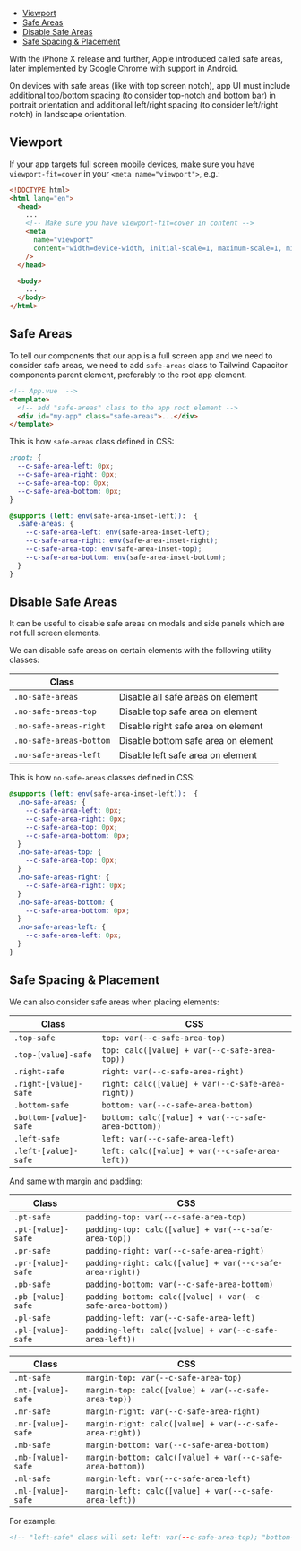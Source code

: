 -   [Viewport](/safe-areas#viewport)
-   [Safe Areas](/safe-areas#safe-areas)
-   [Disable Safe Areas](/safe-areas#disable-safe-areas)
-   [Safe Spacing & Placement](/safe-areas#safe-spacing-placement)

With the iPhone X release and further, Apple introduced called safe areas, later implemented by Google Chrome with support in Android.

On devices with safe areas (like with top screen notch), app UI must include additional top/bottom spacing (to consider top-notch and bottom bar) in portrait orientation and additional left/right spacing (to consider left/right notch) in landscape orientation.

## [](/safe-areas#viewport)Viewport

If your app targets full screen mobile devices, make sure you have `viewport-fit=cover` in your `<meta name="viewport">`, e.g.:

```html
<!DOCTYPE html>
<html lang="en">
  <head>
    ...
    <!-- Make sure you have viewport-fit=cover in content -->
    <meta
      name="viewport"
      content="width=device-width, initial-scale=1, maximum-scale=1, minimum-scale=1, user-scalable=no, viewport-fit=cover"
    />
  </head>

  <body>
    ...
  </body>
</html>
```

## [](/safe-areas#safe-areas)Safe Areas

To tell our components that our app is a full screen app and we need to consider safe areas, we need to add `safe-areas` class to Tailwind Capacitor components parent element, preferably to the root app element.

```html
<!-- App.vue  -->
<template>
  <!-- add "safe-areas" class to the app root element -->
  <div id="my-app" class="safe-areas">...</div>
</template>
```

This is how `safe-areas` class defined in CSS:

```css
:root: {
  --c-safe-area-left: 0px;
  --c-safe-area-right: 0px;
  --c-safe-area-top: 0px;
  --c-safe-area-bottom: 0px;
}

@supports (left: env(safe-area-inset-left)):  {
  .safe-areas: {
    --c-safe-area-left: env(safe-area-inset-left);
    --c-safe-area-right: env(safe-area-inset-right);
    --c-safe-area-top: env(safe-area-inset-top);
    --c-safe-area-bottom: env(safe-area-inset-bottom);
  }
}

```

## [](/safe-areas#disable-safe-areas)Disable Safe Areas

It can be useful to disable safe areas on modals and side panels which are not full screen elements.

We can disable safe areas on certain elements with the following utility classes:

| Class |  |
| --- | --- |
| `.no-safe-areas` | Disable all safe areas on element |
| `.no-safe-areas-top` | Disable top safe area on element |
| `.no-safe-areas-right` | Disable right safe area on element |
| `.no-safe-areas-bottom` | Disable bottom safe area on element |
| `.no-safe-areas-left` | Disable left safe area on element |

This is how `no-safe-areas` classes defined in CSS:

```css
@supports (left: env(safe-area-inset-left)):  {
  .no-safe-areas: {
    --c-safe-area-left: 0px;
    --c-safe-area-right: 0px;
    --c-safe-area-top: 0px;
    --c-safe-area-bottom: 0px;
  }
  .no-safe-areas-top: {
    --c-safe-area-top: 0px;
  }
  .no-safe-areas-right: {
    --c-safe-area-right: 0px;
  }
  .no-safe-areas-bottom: {
    --c-safe-area-bottom: 0px;
  }
  .no-safe-areas-left: {
    --c-safe-area-left: 0px;
  }
}

```

## [](/safe-areas#safe-spacing-placement)Safe Spacing & Placement

We can also consider safe areas when placing elements:

| Class | CSS |
| --- | --- |
| `.top-safe` | `top: var(--c-safe-area-top)` |
| `.top-[value]-safe` | `top: calc([value] + var(--c-safe-area-top))` |
| `.right-safe` | `right: var(--c-safe-area-right)` |
| `.right-[value]-safe` | `right: calc([value] + var(--c-safe-area-right))` |
| `.bottom-safe` | `bottom: var(--c-safe-area-bottom)` |
| `.bottom-[value]-safe` | `bottom: calc([value] + var(--c-safe-area-bottom))` |
| `.left-safe` | `left: var(--c-safe-area-left)` |
| `.left-[value]-safe` | `left: calc([value] + var(--c-safe-area-left))` |

And same with margin and padding:

| Class | CSS |
| --- | --- |
| `.pt-safe` | `padding-top: var(--c-safe-area-top)` |
| `.pt-[value]-safe` | `padding-top: calc([value] + var(--c-safe-area-top))` |
| `.pr-safe` | `padding-right: var(--c-safe-area-right)` |
| `.pr-[value]-safe` | `padding-right: calc([value] + var(--c-safe-area-right))` |
| `.pb-safe` | `padding-bottom: var(--c-safe-area-bottom)` |
| `.pb-[value]-safe` | `padding-bottom: calc([value] + var(--c-safe-area-bottom))` |
| `.pl-safe` | `padding-left: var(--c-safe-area-left)` |
| `.pl-[value]-safe` | `padding-left: calc([value] + var(--c-safe-area-left))` |

| Class | CSS |
| --- | --- |
| `.mt-safe` | `margin-top: var(--c-safe-area-top)` |
| `.mt-[value]-safe` | `margin-top: calc([value] + var(--c-safe-area-top))` |
| `.mr-safe` | `margin-right: var(--c-safe-area-right)` |
| `.mr-[value]-safe` | `margin-right: calc([value] + var(--c-safe-area-right))` |
| `.mb-safe` | `margin-bottom: var(--c-safe-area-bottom)` |
| `.mb-[value]-safe` | `margin-bottom: calc([value] + var(--c-safe-area-bottom))` |
| `.ml-safe` | `margin-left: var(--c-safe-area-left)` |
| `.ml-[value]-safe` | `margin-left: calc([value] + var(--c-safe-area-left))` |

For example:

```html
<!-- "left-safe" class will set: left: var(--c-safe-area-top); "bottom-4-safe" class will set: bottom: calc(1rem + var(--c-safe-area-bottom)); --> <div class="left-safe bottom-4-safe">...</div>;
```
